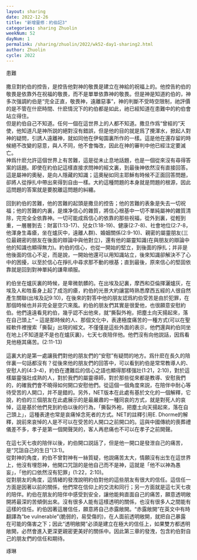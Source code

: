 ```yaml
---
layout: sharing
date: 2022-12-26
title: "新增靈修：約伯記3"
categories: sharing Zhuolin
weekNum: 52
dayNum: 1
permalink: /sharing/zhuolin/2022/wk52-day1-sharing2.html
author: Zhuolin
cycle: 2022
---
```


患難  
   
撒旦對約伯的控告，是控告他對神的敬畏是建立在神給的祝福上的。他控告約伯的敬畏是依靠外在祝福的敬畏，而不是單單依靠神的敬畏。但是神是知道約伯的，神多次强調約伯是“完全正直，敬畏神，遠離惡事”，神的判斷不受時空限制，祂評價的是不管在什麽時間、什麽情況下的約伯都是如此，祂已經知道在患難中的約伯會站立得住。  
但是約伯自己不知道。任何一個在這世界上的人都不知道。撒旦作爲“曾經的”天使，他知道凡是神所説的絕對沒有錯誤，但是他的目的就是爲了攪渾水，掀起人對神的疑問，引誘人遠離神，就如同他在伊甸園裏所作的一樣。這是他在還存留的時候絕不改變的惡意，與人不同，他不會悔改，因此在神的審判中他已經注定要滅亡。  
神爲什麽允許這個世界上有苦難，這是從未止息地話題，也是一個從來沒有尋得答案的話題。即使在約伯記這樣直接求問神的經文裏，到最後神依然沒有直接回答。這是屬神的奧秘，是向人隱藏的知識；這奧秘如同主耶穌有時候不正面回答問題，卻將人從掙扎中帶出來得到自由一樣。大約這種問題的本身就是問題的根源，因此這問題的答案就是要脫離這問題的糾纏。  
   
回到約伯的苦難，他的苦難的起頭是撒旦的控告；他的苦難的表象是失去一切祝福；他的苦難的内裏，是煉净信心的雜質，將信心根基中一切不單純屬神的雜質清除，完完全全依靠神。一切可能成爲信心的依靠的那些祝福，從外到裏，從輕到重，一層層剝去：財富(1:13-17)、兒女(1:18-19)、健康(2:7-8)、社會地位(2:7-8，他渾身生毒瘡，坐在爐灰中，遠離人群)、婚姻關係(2:9-10)、親密的屬靈朋友(三位最親密的朋友在後面的辯論中與他對立)，還有他的屬靈知識(在與朋友的辯論中他的知識也顯得無力)。約伯的信心，也從一開始的堅立，到後面的掙扎；并非是他後面的信心不足，而是說，一開始他還可以用知識站立，後來知識卻解決不了心中的困擾，以至於信心在掙扎中尋求那不動的根基；直到最後，原來信心的堅固依靠就是回到對神單純的謙卑順服。  
   
約伯坐在爐灰裏的時候，是卑微骯髒的。在出埃及記裏，摩西和亞倫揮灑爐灰，在埃及人和牲畜身上起了成泡的瘡，約伯的光景大約讓當時熟悉摩西五經的人很自然產生關聯(出埃及記9:10)，在後來的對答中他的朋友認爲約伯受苦是由於犯罪，在那個時候也并非完全是空穴來風。約伯的朋友們其實是很愛他，也很願意安慰約伯。他們遠遠看見約伯，幾乎認不出他來，就“撕裂外袍，把塵土向天揚起來，落在自己頭上” – 這是那時候的人、那個文化中，表達極度痛苦的一種方式(可以在聖經軟件裡搜索「撕裂」出現的經文。不僅僅是這些外面的表示，他們還與約伯同坐在地上(不知道是不是也在爐灰裏)，七天七夜陪伴他。他們沒有向他説話，因爲看見他極其痛苦。(2:11-13)  
   
這裏大約是第一處讓我們對他的朋友們的“安慰”有疑問的地方。爲什麽在長久的陪伴裏一句話都沒有？從後來他的朋友們的回答中，可以看到約伯是常常教導人的、安慰人的(4:3-4)，約伯在遭難后的信心之語也顯得那樣强壯(1:21，2:10)，對於這樣屬靈强壯成熟的人，對於我們的屬靈導師，對於那些從來都是教導、安慰我們的，的確我們會不曉得如何開口安慰他們。從這個一個角度來説，在陪伴中耐心等待受苦的人開口，并不是錯的。另外，NET版本在此處有基於文化的一個解釋，它說，約伯的三個朋友在此處展示的是最嚴肅的一種同哀的方式，就是對死人的哀悼，這是基於他們見到約伯以後的行為，「撕裂外袍，把塵土向天揚起來，落在自己頭上」，這種表達也常是哀痛悼念死者的方式。NET的註釋引用E. Dhorme的解釋，說前來哀悼的人是不可以在受苦的人開口之前開口的。這與中國傳統的喪葬禮儀差不多，孝子是第一個開聲哭的，客人再悲痛也不可以在孝子之前開聲。  
   
在這七天七夜的陪伴以後，約伯開口説話了，但是他一開口是發泄自己的痛苦，是“咒詛自己的生日”(3:1)。  
從對神的角度，約伯不曾對神有一絲質疑，他説痛苦太大，情願沒有出生在這世界上，他沒有埋怨神，他開口咒詛的是他自己而不是神，這就是「他不以神為愚妄」，「他的口依然沒有犯罪」(1:22，2:10)。  
從對朋友的角度，這情緒的發洩說明約伯對他的這些朋友有很大的信任。這信任一方面是因著以前的關係，他們常在信仰上的交流和同行；另一方面就是這七天七夜的陪伴。約伯在朋友的陪伴中感受到安全，讓他能夠直面自己的痛苦，願意透明敞開將最深的苦傾倒出來。沒有很多人能有這樣透明的關係，也沒有很多人之間能有這樣的信任。約伯因著這層信任，願意將自己赤露敞開。“赤露敞開”在英文中有時翻譯為“be vulnerable”(脆弱的，易受傷的)，在人面前透明敞開，就把自己暴露在可能的傷害之下；因此“透明敞開”必須是建立在極大的信任上，如果雙方都透明敞開，必然會進入更深更親密更美好的關係中。因此第三章的發洩，包含約伯對自己的朋友們的信任和期待。  

琢琳  
   


